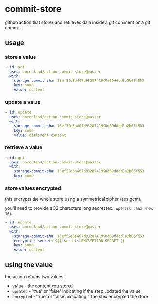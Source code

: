 # commit-store

github action that stores and retrieves data inside a git comment on a git commit.

## usage

### store a value

```yaml
- id: set
  uses: boredland/action-commit-store@master
  with:
    storage-commit-sha: 13ef52e3a407d9828741990d69dded5a2b65f563
    key: some
    value: content
```

### update a value

```yaml
- id: update
  uses: boredland/action-commit-store@master
  with:
    storage-commit-sha: 13ef52e3a407d9828741990d69dded5a2b65f563
    key: some
    value: different content
```

### retrieve a value

```yaml
- id: get
  uses: boredland/action-commit-store@master
  with:
    storage-commit-sha: 13ef52e3a407d9828741990d69dded5a2b65f563
    key: some
```

### store values encrypted

this encrypts the whole store using a symmetrical cipher (aes gcm).

you'll need to provide a 32 characters long secret (ex.: `openssl rand -hex 16`).

```yaml
- id: update
  uses: boredland/action-commit-store@master
  with:
    storage-commit-sha: 13ef52e3a407d9828741990d69dded5a2b65f563
    encryption-secret: ${{ secrets.ENCRYPTION_SECRET }}
    key: some
    value: content
```

## using the value

the action returns two values:

- `value` - the content you stored
- `updated` - 'true' or 'false' indicating if the step updated the value
- `encrypted` - 'true' or 'false' indicating if the step encrypted the store
